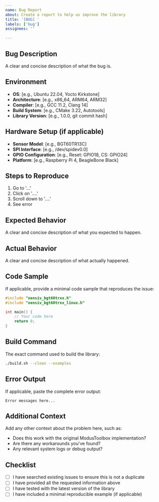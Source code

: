 ```yaml
---
name: Bug Report
about: Create a report to help us improve the library
title: '[BUG] '
labels: ['bug']
assignees: ''

---
```


## Bug Description
A clear and concise description of what the bug is.

## Environment
- **OS**: [e.g., Ubuntu 22.04, Yocto Kirkstone]
- **Architecture**: [e.g., x86_64, ARM64, ARM32]
- **Compiler**: [e.g., GCC 11.2, Clang 14]
- **Build System**: [e.g., CMake 3.22, Autotools]
- **Library Version**: [e.g., 1.0.0, git commit hash]

## Hardware Setup (if applicable)
- **Sensor Model**: [e.g., BGT60TR13C]
- **SPI Interface**: [e.g., /dev/spidev0.0]
- **GPIO Configuration**: [e.g., Reset: GPIO18, CS: GPIO24]
- **Platform**: [e.g., Raspberry Pi 4, BeagleBone Black]

## Steps to Reproduce
1. Go to '...'
2. Click on '....'
3. Scroll down to '....'
4. See error

## Expected Behavior
A clear and concise description of what you expected to happen.

## Actual Behavior
A clear and concise description of what actually happened.

## Code Sample
If applicable, provide a minimal code sample that reproduces the issue:

```c
#include "xensiv_bgt60trxx.h"
#include "xensiv_bgt60trxx_linux.h"

int main() {
    // Your code here
    return 0;
}
```

## Build Command
The exact command used to build the library:
```bash
./build.sh --clean --examples
```

## Error Output
If applicable, paste the complete error output:
```
Error messages here...
```

## Additional Context
Add any other context about the problem here, such as:
- Does this work with the original ModusToolbox implementation?
- Are there any workarounds you've found?
- Any relevant system logs or debug output?

## Checklist
- [ ] I have searched existing issues to ensure this is not a duplicate
- [ ] I have provided all the requested information above
- [ ] I have tested with the latest version of the library
- [ ] I have included a minimal reproducible example (if applicable)